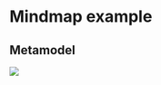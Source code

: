 # Mindmap example

## Metamodel

<img src="https://github.com/david-istvan/lowkey/blob/main/lowkey-examples/mindmap/docs/mindmapMM.png"/>
